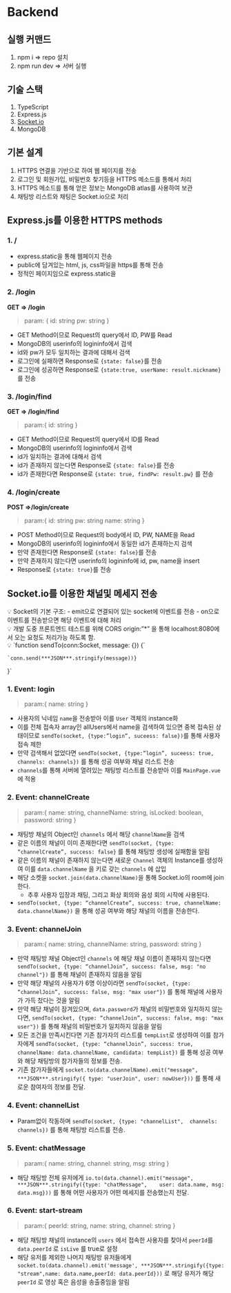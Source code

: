 # Backend

## 실행 커맨드

1. npm i ⇒ repo 설치
2. npm run dev ⇒ 서버 실행

## 기술 스택

1. TypeScript
2. Express.js
3. [Socket.io](http://Socket.io/docs/v4/)
4. MongoDB

## 기본 설계

1. HTTPS 연결을 기반으로 하여 웹 페이지를 전송 
2. 로그인 및 회원가입, 비밀번호 찾기등을 HTTPS 메소드를 통해서 처리
3. HTTPS 메소드를 통해 얻은 정보는 MongoDB atlas를 사용하여 보관
4. 채팅방 리스트와 채팅은 Socket.io으로 처리

## Express.js를 이용한 HTTPS methods

### 1. /

- express.static을 통해 웹페이지 전송
- public에 담겨있는 html, js, css파일을 https를 통해 전송
- 정적인 페이지임으로 express.static을

### 2. /login

**GET ⇒ /login**

> param: {
    id: string
    pw: string
}
> 
- GET Method이므로 Request의 query에서 ID, PW를 Read
- MongoDB의 userinfo의 logininfo에서 검색
- id와 pw가 모두 일치하는 결과에 대해서 검색
- 로그인에 실패하면 Response로  `{state: false}`를 전송
- 로그인에 성공하면 Response로 `{state:true, userName: result.nickname}`를 전송

### 3. /login/find

**GET ⇒ /login/find**

> param:{
    id: string
}
> 
- GET Method이므로 Request의 query에서 ID를 Read
- MongoDB의 userinfo의 logininfo에서 검색
- id가 일치하는 결과에 대해서 검색
- id가 존재하지 않는다면 Response로 `{state: false}`를 전송
- id가 존재한다면 Response로 `{state: true, findPw: result.pw}` 를 전송

### 4. /login/create

**POST ⇒/login/create**

> param:{
    id: string
    pw: string
    name: string
}
> 
- POST Method이므로 Request의 body에서 ID, PW, NAME을 Read
- MongoDB의 userinfo의 logininfo에서 동일한 id가 존재하는지 검색
- 만약 존재한다면 Response로 `{state: false}`를 전송
- 만약 존재하지 않는다면 userinfo의 logininfo에 id, pw, name을 insert
- Response로 `{state: true}`를 전송

## Socket.io를 이용한 채널및 메세지 전송

<aside>
💡 Socket의 기본 구조:
- emit으로 연결되어 있는 socket에 이벤트를 전송
- on으로 이벤트를 전송받으면 해당 이벤트에 대해 처리

</aside>

<aside>
💡 개발 도중 프론트엔드 테스트를 위해 CORS origin:”*” 을 통해 localhost:8080에서 오는 요청도 처리가능 하도록 함.

</aside>

<aside>
💡 `function sendTo(conn:Socket, message: {}) {`

    `conn.send(***JSON***.stringify(message))}
}`

</aside>

### 1. Event: login

> param:{
    name: string
}
> 
- 사용자의 닉네임 `name`을 전송받아 이를 `User` 객체의 instance화
- 이를 전체 접속자 array인 allUsers에서 name을 검색하여 있으면 중복 접속된 상태이므로  `sendTo(socket, {type:”login”, suceess: false})`를 통해 사용자 접속 제한
- 만약 검색해서 없었다면 `sendTo(socket, {type:”login”, suceess: true, channels: channels})`  를 통해 성공 여부와 채널 리스트 전송
- `channels`를 통해 서버에 열려있는 채팅방 리스트를 전송받아 이를 `MainPage.vue` 에 적용

### 2. **Event: channelCreate**

> param:{
    name: string,
    channelName: string,
    isLocked: boolean,
    password: string
}
> 
- 채팅방 채널의 Object인 `channels` 에서 해당 `channelName`을 검색
- 같은 이름의 채널이 이미 존재한다면 `sendTo(socket, {type: “channelCreate”, success: false}` 를 통해 채팅방 생성에 실패함을 알림
- 같은 이름의 채널이 존재하지 않는다면 새로운 `Channel` 객체의 Instance를 생성하여 이를 `data.channelName` 을 키로 갖는 `channels`  에 삽입
- 해당 소켓을 `socket.join(data.channelName)`을 통해 Socket.io의 room에 join한다.
    - 추후 사용자 입장과 채팅, 그리고 화상 회의와 음성 회의 시작에 사용된다.
- `sendTo(socket, {type: “channelCreate”, success: true, channelName: data.channelName})` 을 통해 성공 여부와 해당 채널의 이름을 전송한다.

### 3. Event: channelJoin

> param:{
    name: string,
    channelName: string,
    password: string
}
> 
- 만약 채팅방 채널 Object인 `channels` 에 해당 채널 이름이 존재하지 않는다면 `sendTo(socket, {type: “channelJoin”, success: false, msg: "no channel"})` 를 통해 채널이 존재하지 않음을 알림
- 만약 해당 채널의 사용자가 6명 이상이라면 `sendTo(socket, {type: “channelJoin”, success: false, msg: "max user"})` 를 통해 채널에 사용자가 가득 찼다는 것을 알림
- 만약 해당 채널이 잠겨있으며, `data.password`가 채널의 비밀번호와 일치하지 않는다면, `sendTo(socket, {type: “channelJoin”, success: false, msg: "max user"})` 를 통해 채널의 비밀번호가 일치하지 않음을 알림
- 모든 조건을 만족시킨다면 기존 참가자의 리스트를 `tempList`로 생성하여 이를 참가자에게 `sendTo(socket, {type: “channelJoin”, success: true, channelName: data.channelName, candidata: tempList})` 를 통해 성공 여부와 해당 채팅방의 참가자들의 정보를 전송.
- 기존 참가자들에게 `socket.to(data.channelName).emit("message", ***JSON***.stringify({ type: "userJoin", user: nowUser}))` 를 통해 새로운 참여자의 정보를 전달.

### 4. Event: channelList

- Param없이 작동하며 `sendTo(socket, {type: "channelList",  channels: channels})` 를 통해 채팅방 리스트를 전송.

### 5. Event: chatMessage

> param:{
    name: string,
    channel: string,
    msg: string
}
> 
- 해당 채팅방 전체 유저에게 `io.to(data.channel).emit("message", ***JSON***.stringify({type: "chatMessage",    user: data.name, msg: data.msg}))` 를 통해 어떤 사용자가 어떤 메세지를 전송했는지 전달.

### 6. Event: start-stream

> param:{
    peerId: string,
    name: string,
    channel: string
}
> 
- 해당 채팅방 채널의 instance의 `users` 에서 접속한 사용자를 찾아서 `peerId`를 `data.peerId` 로 `isLive` 를 true로 설정
- 해당 유저를 제외한 나머지 채팅방 유저들에게 `socket.to(data.channel).emit('message', ***JSON***.stringify({type: "stream",name: data.name,peerId: data.peerId}))` 로 해당 유저가 해당 `peerId` 로 영상 혹은 음성을 송출중임을 알림